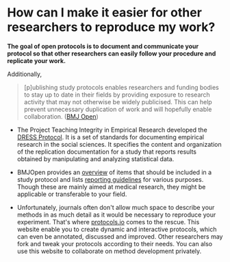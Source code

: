 # How can I make it easier for other researchers to reproduce my work?

**The goal of open protocols is to document and communicate your protocol so that other researchers can easily follow your procedure and replicate your work.**


Additionally,
> [p]ublishing study protocols enables researchers and funding bodies to stay up to date in their fields by providing exposure to research activity that may not otherwise be widely publicised. This can help prevent unnecessary duplication of work and will hopefully enable collaboration.
([BMJ Open](https://bmjopen.bmj.com/pages/authors/#study_protocols))


* The Project Teaching Integrity in Empirical Research developed the [DRESS Protocol](https://www.projecttier.org/tier-protocol/dress-protocol/). It is a set of standards for documenting empirical research in the social sciences. It specifies the content and organization of the replication documentation for a study that reports results obtained by manipulating and analyzing statistical data.

* BMJOpen provides an [overview](https://bmjopen.bmj.com/pages/authors/#study_protocols) of items that should be included in a study protocol and lists [reporting guidelines](https://bmjopen.bmj.com/pages/authors/#reporting_guidelines) for various purposes. Though these are mainly aimed at medical research, they might be applicable or transferable to your field.

* Unfortunately, journals often don't allow much space to describe your methods in as much detail as it would be necessary to reproduce your experiment. That's where [protocols.io](https://www.protocols.io/) comes to the rescue. This website enable you to create dynamic and interactive protocols, which can even be annotated, discussed and improved. Other researchers may fork and tweak your protocols according to their needs. You can also use this website to collaborate on method development privately.
